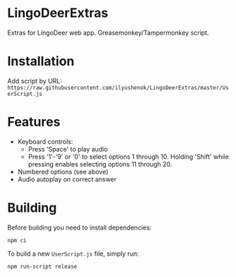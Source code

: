 # LingoDeerExtras
Extras for LingoDeer web app. Greasemonkey/Tampermonkey script.

# Installation
Add script by URL: `https://raw.githubusercontent.com/ilyushenok/LingoDeerExtras/master/UserScript.js`

# Features
- Keyboard controls:
  - Press 'Space' to play audio
  - Press '1'-'9' or '0' to select options 1 through 10. Holding 'Shift' while pressing enables selecting options 11 through 20.
- Numbered options (see above)
- Audio autoplay on correct answer

# Building
Before building you need to install dependencies:
```
npm ci
```
To build a new `UserScript.js` file, simply run:
```
npm run-script release
```
